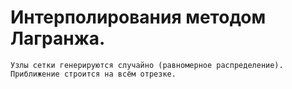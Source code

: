 # Интерполирования методом Лагранжа.
```
Узлы сетки генерируются случайно (равномерное распределение).
Приближение строится на всём отрезке.
```
